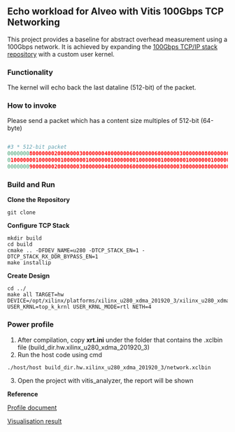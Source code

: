 <h2>Echo workload for Alveo with Vitis 100Gbps TCP Networking</h2>

This project provides a baseline for abstract overhead measurement using a 100Gbps network. It is achieved by expanding the [100Gbps TCP/IP stack repository](https://github.com/fpgasystems/Vitis_with_100Gbps_TCP-IP) with a custom user kernel.


<h3>Functionality</h3>

The kernel will echo back the last dataline (512-bit) of the packet. 

<h3>How to invoke</h3>

Please send a packet which has a content size multiples of 512-bit (64-byte)

```python

#3 * 512-bit packet
0000000800000002000000030000000400000006000000060000000300000008000000090000000a0000000b0000000c0000000d0000000e0000001f0000002e
01000000010000000100000001000000010000000100000001000000010000000100000001000000010000000100000001000000010000000100000001000000
0000000900000002000000030000000400000006000000060000000300000008000000090000000a0000000b0000000c0000000d0000000e0000001f0000002e

```


<h3>Build and Run</h3>

**Clone the Repository**

```
git clone	
```

**Configure TCP Stack**

```
mkdir build
cd build
cmake .. -DFDEV_NAME=u280 -DTCP_STACK_EN=1 -DTCP_STACK_RX_DDR_BYPASS_EN=1 
make installip
```

**Create Design**
```
cd ../
make all TARGET=hw DEVICE=/opt/xilinx/platforms/xilinx_u280_xdma_201920_3/xilinx_u280_xdma_201920_3.xpfm USER_KRNL=top_k_krnl USER_KRNL_MODE=rtl NETH=4
```

<h3>Power profile</h3>

1. After compilation, copy **xrt.ini** under the folder that contains the .xclbin file (build_dir.hw.xilinx_u280_xdma_201920_3)
2. Run the host code using cmd

  ```
./host/host build_dir.hw.xilinx_u280_xdma_201920_3/network.xclbin
  ```
3. Open the project with vitis_analyzer, the report will be shown
   
**Reference**

[Profile document](https://docs.xilinx.com/r/en-US/ug1393-vitis-application-acceleration/Enabling-Profiling-in-Your-Application)

[Visualisation result](https://xilinx.github.io/xbtest/doc/main/user-guide/build/html/docs/usage/result-visualisation.html)
